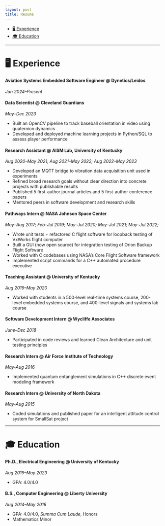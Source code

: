 ```yaml
---
layout: post
title: Resume
---
```


+ [🖥️ Experience](#-experience)
+ [🎓 Education](#-education)

---

# 🖥️ Experience

#### **Aviation Systems Embedded Software Engineer** @ Dynetics/Leidos
*Jan 2024&ndash;Present*
<p style="margin-bottom: revert"></p>

#### **Data Scientist** @ Cleveland Guardians
*May&ndash;Dec 2023*

- Built an OpenCV pipeline to track baseball orientation in video using quaternion dynamics
- Developed and deployed machine learning projects in Python/SQL to assess player performance

#### **Research Assistant** @ AISM Lab, University of Kentucky
*Aug 2020&ndash;May 2021; Aug 2021&ndash;May 2022; Aug 2022&ndash;May 2023*

- Developed an MQTT bridge to vibration data acquisition unit used in experiments
- Refined broad research goals without clear direction into concrete projects with publishable results
- Published 5 first-author journal articles and 5 first-author conference papers
- Mentored peers in software development and research skills

#### **Pathways Intern** @ NASA Johnson Space Center
*May&ndash;Aug 2017; Feb&ndash;Jul 2019; May&ndash;Jul 2020; May&ndash;Jul 2021; May&ndash;Jul 2022;*

- Wrote unit tests + refactored C flight software for loopback testing of VxWorks flight computer
- Built a GUI (now open source) for integration testing of Orion Backup Flight Software
- Worked with C codebases using NASA’s Core Flight Software framework
- Implemented script commands for a C++ automated procedure executive

#### **Teaching Assistant** @ University of Kentucky
*Aug 2019&ndash;May 2020*

- Worked with students in a 500-level real-time systems course, 200-level embedded systems course,
and 400-level signals and systems lab course

#### **Software Development Intern** @ Wycliffe Associates
*June&ndash;Dec 2018*

- Participated in code reviews and learned Clean Architecture and unit testing principles

#### **Research Intern** @ Air Force Institute of Technology
*May-Aug 2016*

- Implemented quantum entanglement simulations in C++ discrete event modeling framework

#### **Research Intern** @ University of North Dakota
*May-Aug 2015*

- Coded simulations and published paper for an intelligent attitude control system for SmallSat project

---
# 🎓 Education

#### **Ph.D., Electrical Engineering** @ University of Kentucky
*Aug 2019&ndash;May 2023*
- GPA: 4.0/4.0

#### **B.S., Computer Engineering** @ Liberty University
*Aug 2014&ndash;May 2018*
- GPA: 4.0/4.0, *Summa Cum Laude*, Honors
- Mathematics Minor


<script type="text/javascript">
    const style = document.createElement("style");
    document.head.appendChild(style);
    style.sheet.insertRule("h4 { margin-bottom: 0; }");
    style.sheet.insertRule("p { margin-bottom: 0; }");
</script>